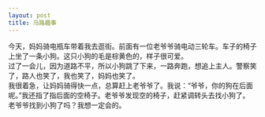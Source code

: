 ```yaml
---
layout: post
title: 马路趣事
---
```



今天，妈妈骑电瓶车带着我去逛街。前面有一位老爷爷骑电动三轮车。车子的椅子上坐了一条小狗。这只小狗的毛是棕黄色的，样子很可爱。    
过了一会儿，因为道路不平，所以小狗跳了下来，一路奔跑，想追上主人。警察笑了，路人也笑了，我也笑了，妈妈也笑了。    
我很着急，让妈妈骑得快一点，总算赶上老爷爷了。我说：“爷爷，你的狗在后面呢。”我还指了指后面的空椅子。老爷爷发现空的椅子，赶紧调转头去找小狗了。    
老爷爷找到小狗了吗？我想一定会的。    
